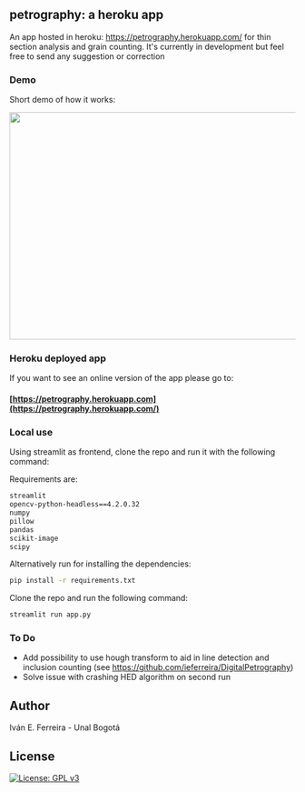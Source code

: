 ## petrography: a heroku app

An app hosted in heroku: https://petrography.herokuapp.com/ for thin section analysis and grain counting. It's currently in development but feel free to send any suggestion or correction

### Demo

Short demo of how it works:

<img src="demo_gif.gif" width="800" height="400"/>

### Heroku deployed app

If you want to see an online version of the app please go to:

#### [https://petrography.herokuapp.com](https://petrography.herokuapp.com/)

### Local use

Using streamlit as frontend, clone the repo and run it with the following command:

Requirements are:

```bash
streamlit
opencv-python-headless==4.2.0.32
numpy
pillow
pandas
scikit-image
scipy
```

Alternatively run for installing the dependencies:

```bash
pip install -r requirements.txt
```

Clone the repo and run the following command:

```bash
streamlit run app.py
```

### To Do

- Add possibility to use hough transform to aid in line detection and inclusion counting (see https://github.com/ieferreira/DigitalPetrography)
- Solve issue with crashing HED algorithm on second run

## Author

Iván E. Ferreira - Unal Bogotá

## License

[![License: GPL v3](https://img.shields.io/badge/License-GPLv3-blue.svg)](https://www.gnu.org/licenses/gpl-3.0)
